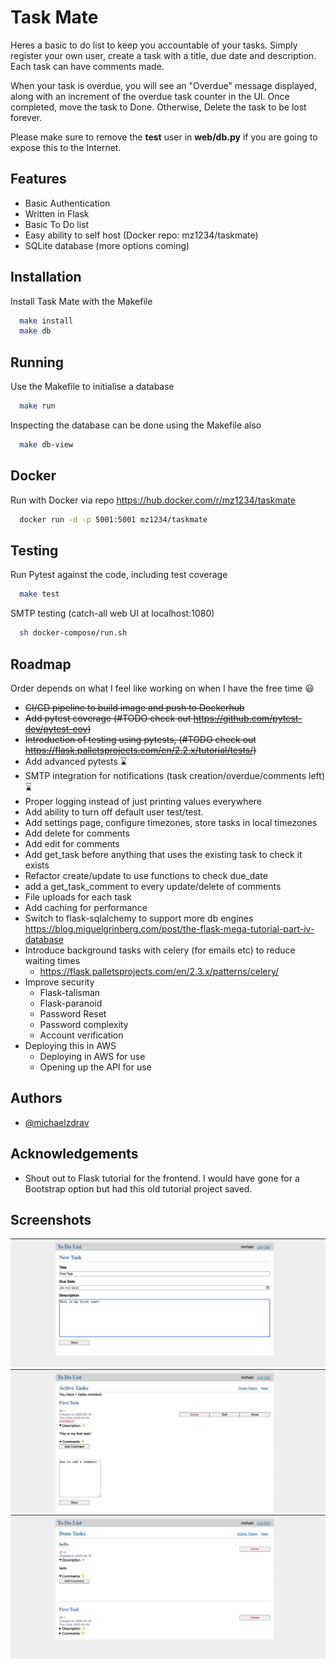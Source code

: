 # Task Mate
Heres a basic to do list to keep you accountable of your tasks. Simply register your own user, create a task with a title, due date and description. Each task can have comments made.

When your task is overdue, you will see an "Overdue" message displayed, along with an increment of the overdue task counter in the UI. Once completed, move the task to Done. Otherwise, Delete the task to be lost forever.

Please make sure to remove the <b>test</b> user in <b>web/db.py</b> if you are going to expose this to the Internet.

## Features

- Basic Authentication
- Written in Flask
- Basic To Do list
- Easy ability to self host (Docker repo: mz1234/taskmate)
- SQLite database (more options coming)

## Installation

Install Task Mate with the Makefile

```bash
  make install
  make db
```

## Running

Use the Makefile to initialise a database

```bash
  make run
```

Inspecting the database can be done using the Makefile also

```bash
  make db-view
```

## Docker

Run with Docker via repo https://hub.docker.com/r/mz1234/taskmate

```bash
  docker run -d -p 5001:5001 mz1234/taskmate
```

## Testing

Run Pytest against the code, including test coverage

```bash
  make test
```

SMTP testing (catch-all web UI at localhost:1080)

```bash
  sh docker-compose/run.sh
```

## Roadmap 
Order depends on what I feel like working on when I have the free time 😃

- ~~CI/CD pipeline to build image and push to Dockerhub~~ 
- ~~Add pytest coverage (#TODO check out https://github.com/pytest-dev/pytest-cov)~~
- ~~Introduction of testing using pytests, (#TODO check out https://flask.palletsprojects.com/en/2.2.x/tutorial/tests/)~~
- Add advanced pytests ⌛
- SMTP integration for notifications (task creation/overdue/comments left) ⌛
- Proper logging instead of just printing values everywhere
- Add ability to turn off default user test/test.
- Add settings page, configure timezones, store tasks in local timezones 
- Add delete for comments
- Add edit for comments
- Add get_task before anything that uses the existing task to check it exists
- Refactor create/update to use functions to check due_date 
- add a get_task_comment to every update/delete of comments
- File uploads for each task
- Add caching for performance
- Switch to flask-sqlalchemy to support more db engines https://blog.miguelgrinberg.com/post/the-flask-mega-tutorial-part-iv-database 
- Introduce background tasks with celery (for emails etc) to reduce waiting times 
  - https://flask.palletsprojects.com/en/2.3.x/patterns/celery/
- Improve security
  - Flask-talisman
  - Flask-paranoid
  - Password Reset
  - Password complexity
  - Account verification
- Deploying this in AWS
  - Deploying in AWS for use
  - Opening up the API for use


## Authors

- [@michaelzdrav](https://www.github.com/michaelzdrav)

## Acknowledgements
- Shout out to Flask tutorial for the frontend. I would have gone for a Bootstrap option but had this old tutorial project saved.

## Screenshots
![](/screenshots/creating-a-task.png)
![](/screenshots/adding-a-comment.png)
![](/screenshots/done-tasks.png)
